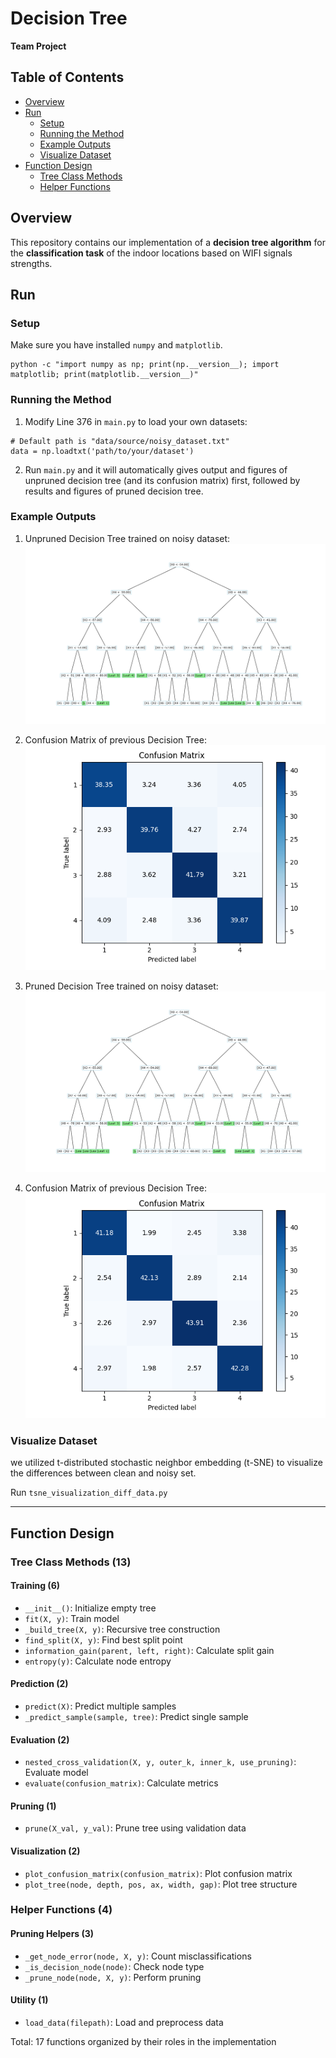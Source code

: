 # Decision Tree

**Team Project**

## Table of Contents
- [Overview](#overview)
- [Run](#run)
  - [Setup](#setup)
  - [Running the Method](#running-the-method)
  - [Example Outputs](#example-outputs)
  - [Visualize Dataset](#visualize-dataset)
- [Function Design](#function-design)
  - [Tree Class Methods](#tree-class-methods-13)
  - [Helper Functions](#helper-functions-4)

## Overview
This repository contains our implementation of a **decision tree algorithm** for the **classification task** of the indoor locations based on WIFI signals strengths.

## Run

### Setup
Make sure you have installed `numpy` and `matplotlib`.
```
python -c "import numpy as np; print(np.__version__); import matplotlib; print(matplotlib.__version__)"
```

### Running the Method
1. Modify Line 376 in `main.py` to load your own datasets:

```
# Default path is "data/source/noisy_dataset.txt"
data = np.loadtxt('path/to/your/dataset') 
```

2. Run `main.py` and it will automatically gives output and figures of unpruned decision tree (and its confusion matrix) first, followed by results and figures of pruned decision tree.

### Example Outputs

1. Unpruned Decision Tree trained on noisy dataset:
![](./assets/noisy-UnprunedTree.png)

2. Confusion Matrix of previous Decision Tree:
![](./assets/noisy-Unprunedconfusion.png)

3. Pruned Decision Tree trained on noisy dataset:
![](./assets/noisy-PrunedTree.png)

4. Confusion Matrix of previous Decision Tree:
![](./assets/noisy-Prunedconfusion.png)

### Visualize Dataset

we utilized t-distributed stochastic neighbor embedding (t-SNE) to visualize the differences between clean and noisy set.

Run `tsne_visualization_diff_data.py`

---

## Function Design

### Tree Class Methods (13)

#### Training (6)
- `__init__()`: Initialize empty tree
- `fit(X, y)`: Train model
- `_build_tree(X, y)`: Recursive tree construction
- `find_split(X, y)`: Find best split point
- `information_gain(parent, left, right)`: Calculate split gain
- `entropy(y)`: Calculate node entropy

#### Prediction (2)
- `predict(X)`: Predict multiple samples
- `_predict_sample(sample, tree)`: Predict single sample

#### Evaluation (2)
- `nested_cross_validation(X, y, outer_k, inner_k, use_pruning)`: Evaluate model
- `evaluate(confusion_matrix)`: Calculate metrics

#### Pruning (1)
- `prune(X_val, y_val)`: Prune tree using validation data

#### Visualization (2)
- `plot_confusion_matrix(confusion_matrix)`: Plot confusion matrix
- `plot_tree(node, depth, pos, ax, width, gap)`: Plot tree structure

### Helper Functions (4)

#### Pruning Helpers (3)
- `_get_node_error(node, X, y)`: Count misclassifications
- `_is_decision_node(node)`: Check node type
- `_prune_node(node, X, y)`: Perform pruning

#### Utility (1)
- `load_data(filepath)`: Load and preprocess data

Total: 17 functions organized by their roles in the implementation


